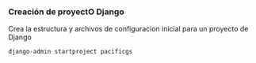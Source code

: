 ### Creación de proyectO Django
Crea la estructura y archivos de configuracion inicial para un proyecto de Django
```
django-admin startproject pacificgs
```
